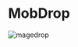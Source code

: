 # MobDrop
![magedrop](https://github.com/user-attachments/assets/6018cd6d-a582-48de-b43e-e40e92f1af98)
